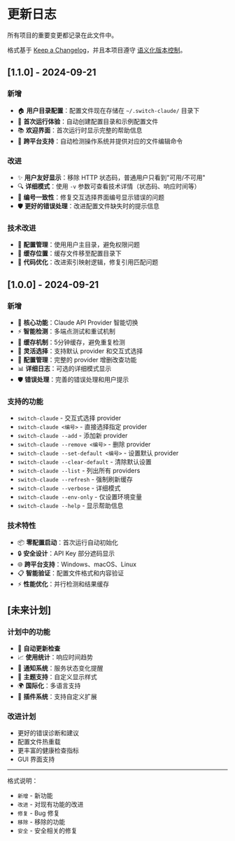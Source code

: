 # 更新日志

所有项目的重要变更都记录在此文件中。

格式基于 [Keep a Changelog](https://keepachangelog.com/zh-CN/1.0.0/)，并且本项目遵守 [语义化版本控制](https://semver.org/lang/zh-CN/)。

## [1.1.0] - 2024-09-21

### 新增
- 🏠 **用户目录配置**：配置文件现在存储在 `~/.switch-claude/` 目录下
- 🎉 **首次运行体验**：自动创建配置目录和示例配置文件
- 📚 **欢迎界面**：首次运行时显示完整的帮助信息
- 🔧 **跨平台支持**：自动检测操作系统并提供对应的文件编辑命令

### 改进
- ✨ **用户友好显示**：移除 HTTP 状态码，普通用户只看到"可用/不可用"
- 🔍 **详细模式**：使用 `-v` 参数可查看技术详情（状态码、响应时间等）
- 🎯 **编号一致性**：修复交互选择界面编号显示错误的问题
- 🛡️ **更好的错误处理**：改进配置文件缺失时的提示信息

### 技术改进
- 📁 **配置管理**：使用用户主目录，避免权限问题
- 🔄 **缓存位置**：缓存文件移至配置目录下
- 🎨 **代码优化**：改进索引映射逻辑，修复引用匹配问题

## [1.0.0] - 2024-09-21

### 新增
- 🚀 **核心功能**：Claude API Provider 智能切换
- ⚡ **智能检测**：多端点测试和重试机制
- 💾 **缓存机制**：5分钟缓存，避免重复检测
- 🎯 **灵活选择**：支持默认 provider 和交互式选择
- 🔧 **配置管理**：完整的 provider 增删改查功能
- 📊 **详细日志**：可选的详细模式显示
- 🛡️ **错误处理**：完善的错误处理和用户提示

### 支持的功能
- `switch-claude` - 交互式选择 provider
- `switch-claude <编号>` - 直接选择指定 provider
- `switch-claude --add` - 添加新 provider
- `switch-claude --remove <编号>` - 删除 provider
- `switch-claude --set-default <编号>` - 设置默认 provider
- `switch-claude --clear-default` - 清除默认设置
- `switch-claude --list` - 列出所有 providers
- `switch-claude --refresh` - 强制刷新缓存
- `switch-claude --verbose` - 详细模式
- `switch-claude --env-only` - 仅设置环境变量
- `switch-claude --help` - 显示帮助信息

### 技术特性
- 📦 **零配置启动**：首次运行自动初始化
- 🔒 **安全设计**：API Key 部分遮码显示
- 🌐 **跨平台支持**：Windows、macOS、Linux
- 📋 **智能验证**：配置文件格式和内容验证
- ⚡ **性能优化**：并行检测和结果缓存

## [未来计划]

### 计划中的功能
- 🔄 **自动更新检查**
- 📈 **使用统计**：响应时间趋势
- 🔔 **通知系统**：服务状态变化提醒
- 🎨 **主题支持**：自定义显示样式
- 🌍 **国际化**：多语言支持
- 🔌 **插件系统**：支持自定义扩展

### 改进计划
- 更好的错误诊断和建议
- 配置文件热重载
- 更丰富的健康检查指标
- GUI 界面支持

---

格式说明：
- `新增` - 新功能
- `改进` - 对现有功能的改进
- `修复` - Bug 修复
- `移除` - 移除的功能
- `安全` - 安全相关的修复